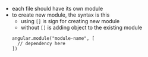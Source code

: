 - each file should have its own module
- to create new module, the syntax is this
  - using `[]` is sign for creating new module
  - without `[]` is adding object to the existing module
  ```
  angular.module("module-name", [
    // dependency here
  ])
  ```